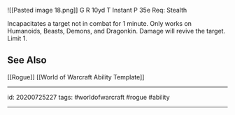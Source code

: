 ![[Pasted image 18.png]]
G 
R 10yd
T Instant
P 35e
Req: Stealth

Incapacitates a target not in combat for 1 minute. Only works on Humanoids, Beasts, Demons, and Dragonkin. Damage will revive the target. Limit 1.

## See Also
[[Rogue]]
[[World of Warcraft Ability Template]]

---

id: 20200725227
tags: #worldofwarcraft #rogue #ability

---